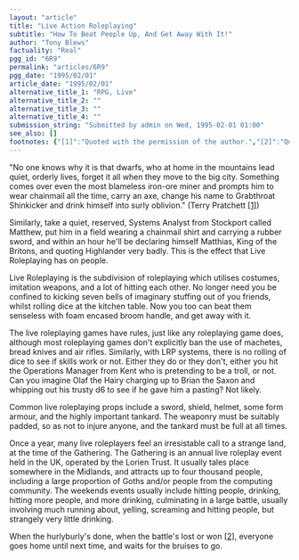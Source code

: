 ```yaml
---
layout: "article"
title: "Live Action Roleplaying"
subtitle: "How To Beat People Up, And Get Away With It!"
author: "Tony Blews"
factuality: "Real"
pgg_id: "6R9"
permalink: "articles/6R9"
pgg_date: "1995/02/01"
article_date: "1995/02/01"
alternative_title_1: "RPG, Live"
alternative_title_2: ""
alternative_title_3: ""
alternative_title_4: ""
submission_string: "Submitted by admin on Wed, 1995-02-01 01:00"
see_also: []
footnotes: {"[1]":"Quoted with the permission of the author.","[2]":"Quoted without permission [3].","[3]":"You wouldn't catch me dead at a seance [4].","[4]":"Har Har."}
---
```

<div>
<p>"No one knows why it is that dwarfs, who at home in the mountains lead quiet, orderly lives, forget it all when they move to the big city. Something comes over even the most blameless iron-ore miner and prompts him to wear chainmail all the time, carry an axe, change his name to Grabthroat Shinkicker and drink himself into surly oblivion." (Terry Pratchett <a href="#footnotes.1" class="footnote-link">[1]</a>)</p>
<p>Similarly, take a quiet, reserved, Systems Analyst from Stockport called Matthew, put him in a field wearing a chainmail shirt and carrying a rubber sword, and within an hour he'll be declaring himself Matthias, King of the Britons, and quoting Highlander very badly. This is the effect that Live Roleplaying has on people.</p>
<p>Live Roleplaying is the subdivision of roleplaying which utilises costumes, imitation weapons, and a lot of hitting each other. No longer need you be confined to kicking seven bells of imaginary stuffing out of you friends, whilst rolling dice at the kitchen table. Now you too can beat them senseless with foam encased broom handle, and get away with it.</p>
<p>The live roleplaying games have rules, just like any roleplaying game does, although most roleplaying games don't explicitly ban the use of machetes, bread knives and air rifles. Similarly, with LRP systems, there is no rolling of dice to see if skills work or not. Either they do or they don't, either you hit the Operations Manager from Kent who is pretending to be a troll, or not. Can you imagine Olaf the Hairy charging up to Brian the Saxon and whipping out his trusty d6 to see if he gave him a pasting? Not likely.</p>
<p>Common live roleplaying props include a sword, shield, helmet, some form armour, and the highly important tankard. The weaponry must be suitably padded, so as not to injure anyone, and the tankard must be full at all times.</p>
<p>Once a year, many live roleplayers feel an irresistable call to a strange land, at the time of the Gathering. The Gathering is an annual live roleplay event held in the UK, operated by the Lorien Trust. It usually tales place somewhere in the Midlands, and attracts up to four thousand people, including a large proportion of Goths and/or people from the computing community. The weekends events usually include hitting people, drinking, hitting more people, and more drinking, culminating in a large battle, usually involving much running about, yelling, screaming and hitting people, but strangely very little drinking.</p>
<p>When the hurlyburly's done, when the battle's lost or won <a href="#footnotes.2" class="footnote-link">[2]</a>, everyone goes home until next time, and waits for the bruises to go.</p>
</div>
